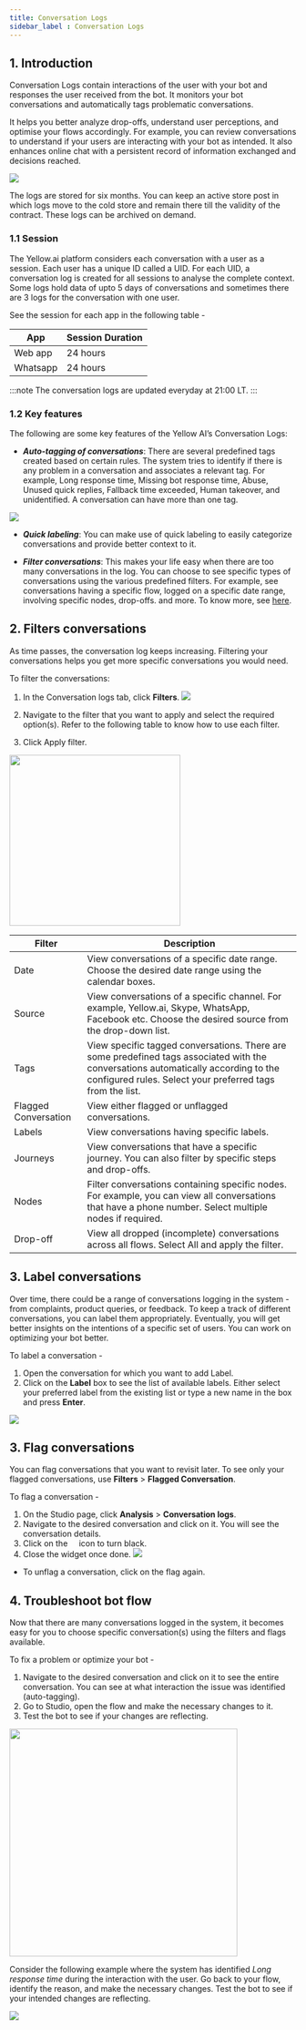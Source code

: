```yaml
---
title: Conversation Logs
sidebar_label : Conversation Logs
---
```


## 1. Introduction

Conversation Logs contain interactions of the user with your bot and responses the user received from the bot.  It monitors your bot conversations and automatically tags problematic conversations.  

It helps you better analyze drop-offs, understand user perceptions, and optimise your flows accordingly. For example, you can review conversations to understand if your users are interacting with your bot as intended. It also enhances online chat with a persistent record of information exchanged and decisions reached.

![](https://i.imgur.com/muGI3Km.png)

The logs are stored for six months. You can keep an active store post in which logs move to the cold store and remain there till the validity of the contract. These logs can be archived on demand.

### 1.1 Session

The Yellow.ai platform considers each conversation with a user as a session. Each user has a unique ID called a UID. For each UID, a conversation log is created for all sessions to analyse the complete context. Some logs hold data of upto 5 days of conversations and sometimes there are 3 logs for the conversation with one user.

See the session for each app in the following table -

App | Session Duration
--- | ----------------
Web app | 24 hours
Whatsapp | 24 hours



:::note
The conversation logs are updated everyday at 21:00 LT.
:::

### 1.2 Key features

The following are some key features of the Yellow AI’s Conversation Logs:

* ***Auto-tagging of conversations***:
    There are several predefined tags created based on certain rules. The system tries to identify if there is any problem in a conversation and associates a relevant tag. For example, Long response time, Missing bot response time, Abuse, Unused quick replies, Fallback time exceeded, Human takeover, and unidentified. A conversation can have more than one tag.

![](https://i.imgur.com/uH5lt1i.png)

* ***Quick labeling***:
    You can make use of quick labeling to easily categorize conversations and provide better context to it.

* ***Filter conversations***:
    This makes your life easy when there are too many conversations in the log. You can choose to see specific types of conversations using the various predefined filters. For example, see conversations having a specific flow,  logged on a specific date range, involving specific nodes, drop-offs. and more. To know more, see [here](https://docs.google.com/document/d/1_ThTAqcZo62EayDfH4vV90zZwXZJ0fId/edit#heading=h.hsg2jg34bnxe).



## 2. Filters conversations

As time passes, the conversation log keeps increasing. Filtering your conversations helps you get more specific conversations you would need.

To filter the conversations: 

1. In the Conversation logs tab, click **Filters**.
![](https://i.imgur.com/1VqbO6y.png)

2. Navigate to the filter that you want to apply and select the required option(s). Refer to the following table to know how to use each filter.
3. Click Apply filter.

<img src="https://i.imgur.com/l1VrFlT.png" width="300"/>



| Filter | Description |
| -------- | ------- |
| Date | View conversations of a specific date range. Choose the desired date range using the calendar boxes. |
| Source | View conversations of a specific channel. For example, Yellow.ai, Skype, WhatsApp, Facebook etc. Choose the desired source from the drop-down list. |
| Tags | View specific tagged conversations. There are some predefined tags associated with the conversations automatically according to the configured rules. Select your preferred tags from the list. |
| Flagged Conversation | View either flagged or unflagged conversations. |
| Labels | View conversations having specific labels. |
| Journeys | View conversations that have a specific journey. You can also filter by specific steps and drop-offs. |
| Nodes | Filter conversations containing specific nodes. For example, you can view all conversations that have a phone number. Select multiple nodes if required. |
| Drop-off | View all dropped (incomplete) conversations across all flows. Select All and apply the filter. |


## 3. Label conversations

Over time, there could be a range of conversations logging in the system - from complaints, product queries, or feedback. To keep a track of different conversations, you can label them appropriately. Eventually, you will get better insights on the intentions of a specific set of users. You can work on optimizing your bot better.

To label a conversation -

1. Open the conversation for which you want to add Label.
2. Click on the **Label** box to see the list of available labels. Either select your preferred label from the existing list or type a new name in the box and press **Enter**.

![](https://i.imgur.com/GIC3Mmm.png)



## 3. Flag conversations

You can flag conversations that you want to revisit later. To see only your flagged conversations, use **Filters** > **Flagged Conversation**.

To flag a conversation - 

1. On the Studio page, click **Analysis** > **Conversation logs**.
2. Navigate to the desired conversation and click on it. You will see the conversation details.
3. Click on the <img src="https://i.imgur.com/W85He8x.png" width="12"/> icon to turn black.
4. Close the widget once done.
![](https://i.imgur.com/esbBRoG.png)


* To unflag a conversation, click on the flag again.



## 4. Troubleshoot bot flow

Now that there are many conversations logged in the system, it becomes easy for you to choose specific conversation(s) using the filters and flags available.

To fix a problem or optimize your bot - 

1. Navigate to the desired conversation and click on it to see the entire conversation. You can see at what interaction the issue was identified (auto-tagging).
2. Go to Studio, open the flow and make the necessary changes to it.
3. Test the bot to see if your changes are reflecting.

<img src="https://i.imgur.com/ZLINu9R.png" width="400"/>

Consider the following example where the system has identified *Long response time* during the interaction with the user. Go back to your flow, identify the reason, and make the necessary changes. Test the bot to see if your intended changes are reflecting.


![](https://i.imgur.com/xFx9i5M.png)

